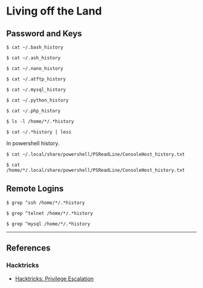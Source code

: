 # Living off the Land

## Password and Keys

```
$ cat ~/.bash_history

$ cat ~/.ash_history
```

```
$ cat ~/.nano_history
```

```
$ cat ~/.atftp_history

$ cat ~/.mysql_history
```

```
$ cat ~/.python_history

$ cat ~/.php_history
```

```
$ ls -l /home/*/.*history

$ cat ~/.*history | less
```

In powershell history.

```
$ cat ~/.local/share/powershell/PSReadLine/ConsoleHost_history.txt

$ cat /home/*/.local/share/powershell/PSReadLine/ConsoleHost_history.txt
```

## Remote Logins

```
$ grep ^ssh /home/*/.*history

$ grep ^telnet /home/*/.*history

$ grep ^mysql /home/*/.*history
```

---
## References

### Hacktricks

- [Hacktricks: Privilege Escalation](https://book.hacktricks.wiki/en/linux-hardening/privilege-escalation/index.html)